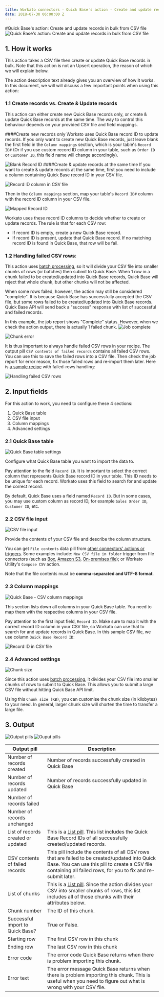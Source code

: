 ```yaml
---
title: Workato connectors - Quick Base's action - Create and update records in bulk from CSV file
date: 2018-07-30 06:00:00 Z
---
```


#Quick Base's action: Create and update records in bulk from CSV file
![Quick Base's action: Create and update records in bulk from CSV file](/assets/images/connectors/quick-base/action-import-csv.png)

## 1. How it works
This action takes a CSV file then create or update Quick Base records in bulk. Note that this action is not an Upsert operation, the reason of which we will explain below.

The action description text already gives you an overview of how it works. In this document, we will will discuss a few important points when using this action:

### 1.1 Create records vs. Create & Update records
This action can either create new Quick Base records only, or create & update Quick Base records at the same time. The way to control this behaviour depends on your provided CSV file and field mappings.

####Create new records only
Workato uses Quick Base record ID to update records. If you only want to create new Quick Base records, just leave blank the first field in the `Column mappings` section, which is your table's `Record ID#` (Or if you use custom record ID column in your table, such as `Order ID` or `Customer ID`, this field name will change accordingly).

![Blank Record ID](/assets/images/connectors/quick-base/csv-import-record-id-blank.png)
####Create & update records at the same time
If you want to create & update records at the same time, first you need to include a column containing Quick Base record ID in your CSV file.

![Record ID column in CSV file](/assets/images/connectors/quick-base/csv-record-id.png)

Then in the `Column mappings` section, map your table's `Record ID#` column with the record ID column in your CSV file.

![Mapped Record ID](/assets/images/connectors/quick-base/csv-import-record-id-mapped.png)

Workato uses these record ID columns to decide whether to create or update records. The rule is that for each CSV row:
- If record ID is empty, create a new Quick Base record.
- If record ID is present, update that Quick Base record. If no matching record ID is found in Quick Base, that row will be fail.

### 1.2 Handling failed CSV rows:
This action uses [batch processing](https://docs.workato.com/features/batch-processing.html), so it will divide your CSV file into smaller chunks of rows (or batches) then submit to Quick Base. When 1 row in a chunk failed to be created/updated into Quick Base records, Quick Base will reject that whole chunk, but other chunks will not be affected.

When some rows failed, however, the action may still be considered "complete". It is because Quick Base has successfully accepted the CSV file, but some rows failed to be created/updated into Quick Base records. Quick Base API will send back a "success" response with list of successful and failed records.

In this example, the job report shows "Complete" status. However, when we check the action output, there is actually 1 failed chunk.
![Job complete](/assets/images/connectors/quick-base/csv-import-job-complete.png)

![Chunk error](/assets/images/connectors/quick-base/csv-import-chunk-error.png)

It is thus important to always handle failed CSV rows in your recipe. The output pill `CSV contents of failed records` contains all failed CSV rows. You can use this to save the failed rows into a CSV file. Then check the job report for error reason, fix those failed rows and re-import them later. Here is [a sample recipe](https://preview.workato.com/recipes/25445#recipe) with failed-rows handling:

![Handling failed CSV rows](/assets/images/connectors/quick-base/csv-import-error-handling.png)

## 2. Input fields
For this action to work, you need to configure these 4 sections:
1. Quick Base table
2. CSV file input
3. Column mappings
4. Advanced settings

### 2.1 Quick Base table
![Quick Base table settings](/assets/images/connectors/quick-base/input-quick-base-table.png)

Configure what Quick Base table you want to import the data to.

Pay attention to the field `Record ID`. It is important to select the correct column that represents Quick Base record ID in your table. This ID needs to be unique for each record. Workato uses this field to search for and update the correct record.

By default, Quick Base uses a field named `Record ID`. But in some cases, you may use custom column as record ID, for example `Sales Order ID`, `Customer ID`, etc.

### 2.2 CSV file input
![CSV file input](/assets/images/connectors/quick-base/input-CSV.png)

Provide the contents of your CSV file and describe the column structure.

You can get `File contents` data pill from [other connectors' actions or triggers](https://docs.workato.com/features/handling-csv-files.html). Some examples include: `New CSV file in folder` trigger from file connectors (such as [Box](https://docs.workato.com/connectors/box.html), [Amazon S3](https://docs.workato.com/connectors/s3.html), [On-premises file](https://docs.workato.com/connectors/on-prem-files.html)); or Workato Utility's `Compose CSV` action.

Note that the file contents must be **comma-separated and UTF-8 format**.

### 2.3 Column mappings
![Quick Base - CSV column mappings](/assets/images/connectors/quick-base/input-CSV-column-mappings.png)

This section lists down all columns in your Quick Base table. You need to map them with the respective columns in your CSV file.

Pay attention to the first input field, `Record ID`. Make sure to map it with the correct record ID column in your CSV file, so Workato can use that to search for and update records in Quick Base. In this sample CSV file, we use column `Quick Base Record ID`:

![Record ID in CSV file](/assets/images/connectors/quick-base/csv-record-id.png)

### 2.4 Advanced settings
![Chunk size](/assets/images/connectors/quick-base/csv-advanced-settings.png)

Since this action uses [batch processing](https://docs.workato.com/features/batch-processing.html), it divides your CSV file into smaller chunks of rows to submit to Quick Base. This allows you to submit a large CSV file without hitting Quick Base API limit.

Using this `Chunk size (KB)`, you can customise the chunk size (in kilobytes) to your need. In general, larger chunk size will shorten the time to transfer a large file.

## 3. Output
![Output pills](/assets/images/connectors/quick-base/csv-import-output-1.png)
![Ouput pills](/assets/images/connectors/quick-base/csv-import-output-2.png)

| Output pill | Description |
|---|---|
| Number of records created | Number of records successfully created in Quick Base |
| Number of records updated | Number of records successfully updated in Quick Base |
| Number of records failed |  |
| Number of records unchanged |  |
| List of records created or updated | This is a [List pill](https://docs.workato.com/features/list-management.html). This list includes the Quick Base Record IDs of all successfully created/updated records. |
| CSV contents of failed records | This pill include the contents of all CSV rows that are failed to be created/updated into Quick Base. You can use this pill to create a CSV file containing all failed rows, for you to fix and re-submit later. |
| List of chunks | This is a [List pill](https://docs.workato.com/features/list-management.html). Since the action divides your CSV into smaller chunks of rows, this list includes all of those chunks with their attributes below. |
| Chunk number | The ID of this chunk. |
| Successful import to Quick Base? | True or False. |
| Starting row | The first CSV row in this chunk |
| Ending row | The last CSV row in this chunk |
| Error code | The error code Quick Base returns when there is problem importing this chunk. |
| Error text | The error message Quick Base returns when there is problem importing this chunk. This is useful when you need to figure out what is wrong with your CSV file. |
